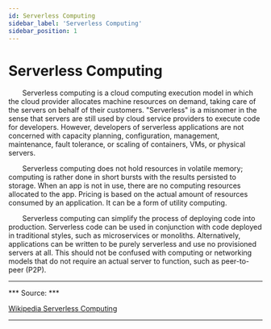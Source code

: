 ```yaml
---
id: Serverless Computing
sidebar_label: 'Serverless Computing'
sidebar_position: 1
---
```


# Serverless Computing
&nbsp;&nbsp;&nbsp;&nbsp;&nbsp;&nbsp; Serverless computing is a cloud computing execution model in which the cloud provider allocates machine resources on demand, taking care of the servers on behalf of their customers.  "Serverless" is a misnomer in the sense that servers are still used by cloud service providers to execute code for developers.  However, developers of serverless applications are not concerned with capacity planning, configuration, management, maintenance, fault tolerance, or scaling of containers, VMs, or physical servers.

&nbsp;&nbsp;&nbsp;&nbsp;&nbsp;&nbsp; Serverless computing does not hold resources in volatile memory; computing is rather done in short bursts with the results persisted to storage. When an app is not in use, there are no computing resources allocated to the app.  Pricing is based on the actual amount of resources consumed by an application. It can be a form of utility computing.

&nbsp;&nbsp;&nbsp;&nbsp;&nbsp;&nbsp; Serverless computing can simplify the process of deploying code into production. Serverless code can be used in conjunction with code deployed in traditional styles, such as microservices or monoliths. Alternatively, applications can be written to be purely serverless and use no provisioned servers at all. This should not be confused with computing or networking models that do not require an actual server to function, such as peer-to-peer (P2P).

---
*** Source: ***

[Wikipedia Serverless Computing](https://en.wikipedia.org/wiki/Serverless_computing)

----
